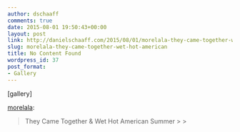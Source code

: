 ```yaml
---
author: dschaaff
comments: true
date: 2015-08-01 19:50:43+00:00
layout: post
link: http://danielschaaff.com/2015/08/01/morelala-they-came-together-wet-hot-american/
slug: morelala-they-came-together-wet-hot-american
title: No Content Found
wordpress_id: 37
post_format:
- Gallery
---
```


[gallery]


[morelala](http://morelala.tumblr.com/post/125564984044/they-came-together-wet-hot-american-summer):





<blockquote>They Came Together & Wet Hot American Summer
> 
> </blockquote>
